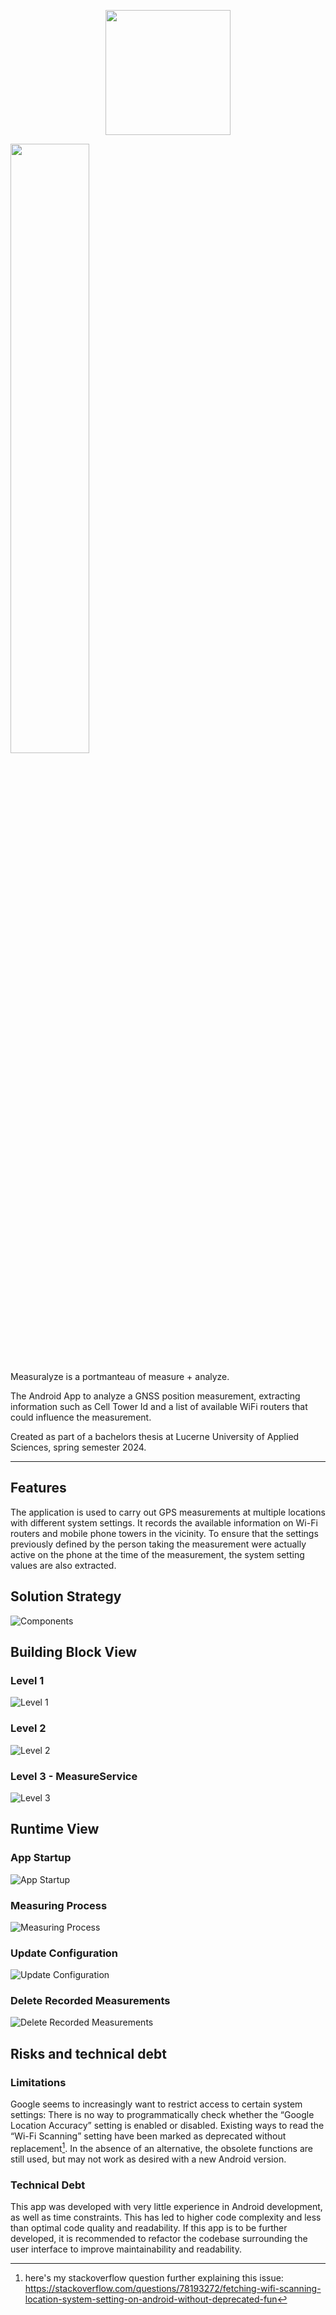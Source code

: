 <p align="center">
    <img src="docs/logo.png" width="200">
</p>

<img src="docs/screenshots.png" height="50%">


Measuralyze is a portmanteau of measure + analyze.

The Android App to analyze a GNSS position measurement, extracting information such as Cell Tower Id and a list of available WiFi routers that could influence the measurement.

Created as part of a bachelors thesis at Lucerne University of Applied Sciences, spring semester 2024.

____

## Features
The application is used to carry out GPS measurements at multiple locations with different system settings. 
It records the available information on Wi-Fi routers and mobile phone towers in the vicinity. 
To ensure that the settings previously defined by the person taking the measurement were actually active on the phone at the time of the measurement, the system setting values are also extracted.

## Solution Strategy
![Components](docs/component_model.png)

## Building Block View

### Level 1
![Level 1](docs/level1.png)

### Level 2
![Level 2](docs/level2.png)

### Level 3 - MeasureService
![Level 3](docs/level3_MeasureService.png)

## Runtime View
### App Startup
![App Startup](docs/runtime_appstart.png)

### Measuring Process
![Measuring Process](docs/runtime_measuringprocess.png)

### Update Configuration
![Update Configuration](docs/runtime_update_config.png)

### Delete Recorded Measurements
![Delete Recorded Measurements](docs/runtime_delete_measurements.png)

## Risks and technical debt
### Limitations
Google seems to increasingly want to restrict access to certain system settings: There is no way to programmatically check whether the “Google Location Accuracy” setting is enabled or disabled. Existing ways to read the “Wi-Fi Scanning” setting have been marked as deprecated without replacement[^1]. In the absence of an alternative, the obsolete functions are still used, but may not work as desired with a new Android version.

### Technical Debt
This app was developed with very little experience in Android development, as well as time constraints. 
This has led to higher code complexity and less than optimal code quality and readability.
If this app is to be further developed, it is recommended to refactor the codebase surrounding the user interface to improve maintainability and readability.

[^1]: here's my stackoverflow question further explaining this issue: https://stackoverflow.com/questions/78193272/fetching-wifi-scanning-location-system-setting-on-android-without-deprecated-fun




